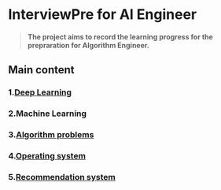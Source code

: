 # InterviewPre for Al Engineer

> #### The project aims to record the learning progress for the prepraration for Algorithm Engineer.

## Main content
### 1.[Deep Learning](./static/DL.md)  
### 2.Machine Learning  
### 3.[Algorithm problems](./static/AlgorithmP.md)
### 4.[Operating system](./static/OS.md)
### 5.[Recommendation system](./static/Recommendation.md)